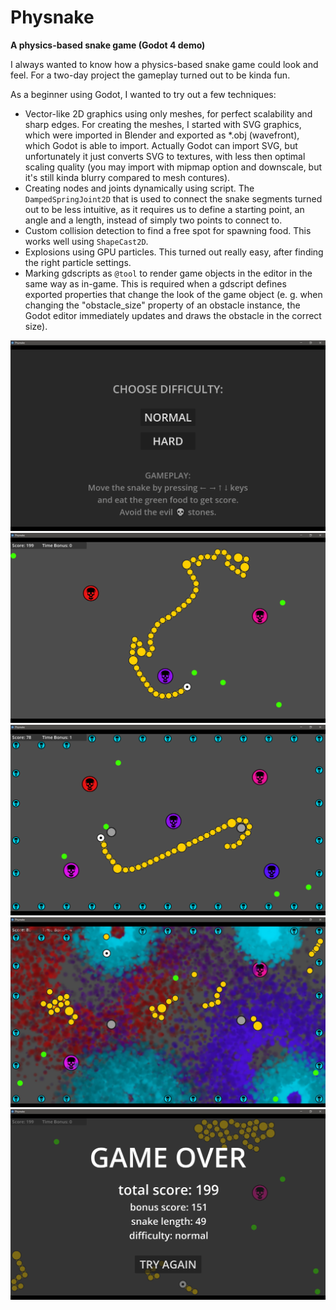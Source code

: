 # Physnake
**A physics-based snake game (Godot 4 demo)**

I always wanted to know how a physics-based snake game could look and feel. For a two-day project the gameplay turned out to be kinda fun.

As a beginner using Godot, I wanted to try out a few techniques:
- Vector-like 2D graphics using only meshes, for perfect scalability and sharp edges. For creating the meshes, I started with SVG graphics, which were imported in Blender and exported as *.obj (wavefront), which Godot is able to import. Actually Godot can import SVG, but unfortunately it just converts SVG to textures, with less then optimal scaling quality (you may import with mipmap option and downscale, but it's still kinda blurry compared to mesh contures).
- Creating nodes and joints dynamically using script. The `DampedSpringJoint2D` that is used to connect the snake segments turned out to be less intuitive, as it requires us to define a starting point, an angle and a length, instead of simply two points to connect to.
- Custom collision detection to find a free spot for spawning food. This works well using `ShapeCast2D`.
- Explosions using GPU particles. This turned out really easy, after finding the right particle settings.
- Marking gdscripts as `@tool` to render game objects in the editor in the same way as in-game. This is required when a gdscript defines exported properties that change the look of the game object (e. g. when changing the "obstacle_size" property of an obstacle instance, the Godot editor immediately updates and draws the obstacle in the correct size).

![start](screenshots/start.png "Start")
![gameplay](screenshots/gameplay.png "Gameplay")
![hardmode](screenshots/hardmode.png "Hard Mode")
![explosions](screenshots/exploooosiiiiiooons.jpg "Exploooosiiiiiooons")
![gameover](screenshots/gameover.png "Game Over")
